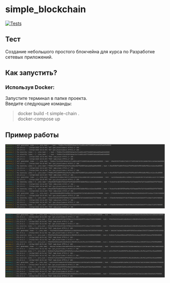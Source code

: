# simple_blockchain
[![Tests](https://github.com/Partygrib/simple_blockchain/actions/workflows/main_test.yml/badge.svg)](https://github.com/Partygrib/simple_blockchain/actions/workflows/main_test.yml)

## Тест
Создание небольшого простого блокчейна для курса по Разработке сетевых приложений.

## Как запустить?  
### Используя Docker:  
Запустите терминал в папке проекта.   
Введите следующие команды: 

>docker build -t simple-chain .    
>docker-compose up

## Пример работы

![example_0](https://github.com/Partygrib/simple_blockchain/blob/main/resources/example_0.PNG)

![example_1](https://github.com/Partygrib/simple_blockchain/blob/main/resources/example_1.PNG)